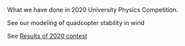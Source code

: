 What we have done in 2020 University Physics Competition.

See our modeling of quadcopter stability in wind

See [Results of 2020 contest](http://www.uphysicsc.com/2020contest.html)
